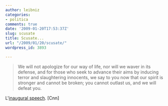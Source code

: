 ```yaml
---
author: leibniz
categories:
- politica
comments: true
date: '2009-01-20T17:53:37Z'
slug: scusate
title: Scusate...
url: "/2009/01/20/scusate/"
wordpress_id: 3893

---
```

> We will not apologize for our way of life, nor will we waver in its defense, and for those who seek to advance their aims by inducing terror and slaughtering innocents, we say to you now that our spirit is stronger and cannot be broken; you cannot outlast us, and we will defeat you.


L'[inaugural speech](https://edition.cnn.com/2009/POLITICS/01/20/obama.politics/index.html). [Cnn]
